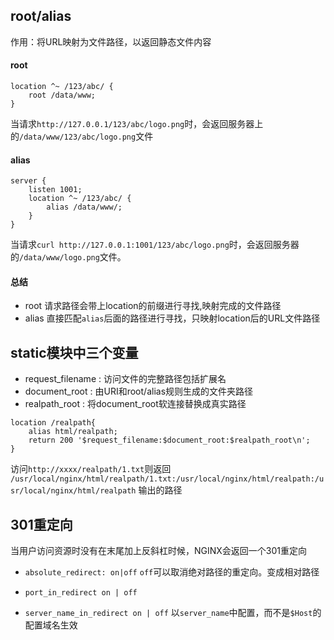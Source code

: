 ## root/alias
作用：将URL映射为文件路径，以返回静态文件内容
#### root
```
location ^~ /123/abc/ {
    root /data/www;
}
```
当请求`http://127.0.0.1/123/abc/logo.png`时，会返回服务器上的`/data/www/123/abc/logo.png`文件

#### alias
```
server {
    listen 1001;
    location ^~ /123/abc/ {
        alias /data/www/;
    }
}
```
当请求`curl http://127.0.0.1:1001/123/abc/logo.png`时，会返回服务器的`/data/www/logo.png`文件。


#### 总结
- root 请求路径会带上location的前缀进行寻找,映射完成的文件路径
- alias 直接匹配`alias`后面的路径进行寻找，只映射location后的URL文件路径

## static模块中三个变量
- request_filename : 访问文件的完整路径包括扩展名
- document_root : 由URI和root/alias规则生成的文件夹路径 
- realpath_root : 将document_root软连接替换成真实路径
```
location /realpath{
    alias html/realpath;
    return 200 '$request_filename:$document_root:$realpath_root\n';
}
```
访问`http://xxxx/realpath/1.txt`则返回 `/usr/local/nginx/html/realpath/1.txt:/usr/local/nginx/html/realpath:/usr/local/nginx/html/realpath` 输出的路径

## 301重定向
当用户访问资源时没有在末尾加上反斜杠时候，NGINX会返回一个301重定向
- `absolute_redirect: on|off`
`off`可以取消绝对路径的重定向。变成相对路径
- `port_in_redirect on | off`

- `server_name_in_redirect on | off`
以`server_name`中配置，而不是`$Host`的配置域名生效
